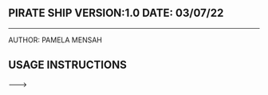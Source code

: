 PIRATE SHIP              VERSION:1.0             DATE: 03/07/22 
-------------------------------------------------------------------------------------------------------------------------------------------------------
------------------------------------------------------------------------------------------------------------------------------------------------------
AUTHOR: PAMELA MENSAH

USAGE INSTRUCTIONS
-
--->
